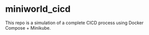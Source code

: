 # miniworld_cicd
This repo is a simulation of a complete CICD process using Docker Compose + Minikube.
